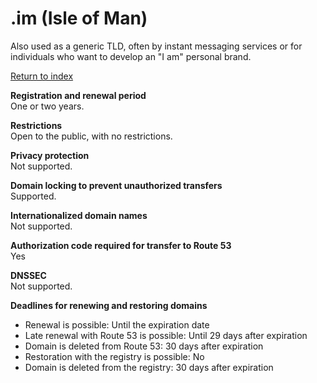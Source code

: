 # \.im \(Isle of Man\)<a name="im"></a>

Also used as a generic TLD, often by instant messaging services or for individuals who want to develop an "I am" personal brand\.

[Return to index](registrar-tld-list.md#index)

**Registration and renewal period**  
One or two years\.

**Restrictions**  
Open to the public, with no restrictions\.

**Privacy protection**  
Not supported\.

**Domain locking to prevent unauthorized transfers**  
Supported\.

**Internationalized domain names**  
Not supported\.

**Authorization code required for transfer to Route 53**  
Yes

**DNSSEC**  
Not supported\.

**Deadlines for renewing and restoring domains**  
+ Renewal is possible: Until the expiration date
+ Late renewal with Route 53 is possible: Until 29 days after expiration
+ Domain is deleted from Route 53: 30 days after expiration
+ Restoration with the registry is possible: No
+ Domain is deleted from the registry: 30 days after expiration
